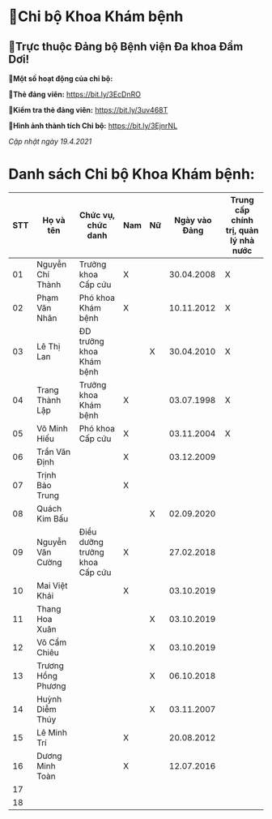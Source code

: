 # 👋Chi bộ Khoa Khám bệnh

 ## 👯Trực thuộc Đảng bộ Bệnh viện Đa khoa Đầm Dơi!

**🌱Một số hoạt động của chi bộ:**

**🌱Thẻ đảng viên:** https://bit.ly/3EcDnRO

**🌱Kiểm tra thẻ đảng viên:** https://bit.ly/3uv468T  

**🌱Hình ảnh thành tích Chi bộ:** https://bit.ly/3EjnrNL 

_Cập nhật ngày 19.4.2021_

# Danh sách Chi bộ Khoa Khám bệnh:

STT | Họ và tên | Chức vụ, chức danh | Nam | Nữ | Ngày vào Đảng | Trung cấp chính trị, quản lý nhà nước
-- | -- | -- | -- | -- | -- | --
01 | Nguyễn Chí Thành | Trưởng khoa Cấp cứu | X |  | 30.04.2008 | X 
02 | Phạm Văn Nhân | Phó khoa Khám bệnh | X |  | 10.11.2012 | X 
03 | Lê Thị Lan | ĐD trưởng khoa Khám bệnh | | X | 30.04.2010 | X
04 | Trang Thành Lập | Trưởng khoa Khám bệnh | X |  | 03.07.1998 | X 
05 | Võ Minh Hiếu |Phó khoa Cấp cứu | X |  | 03.11.2004 | X
06 | Trần Văn Định | | X |  | 03.12.2009 | 
07 | Trịnh Bảo Trung | | X | | 
08 | Quách Kim Bấu | | | X | 02.09.2020 |
09 | Nguyễn Văn Cường |Điều dưỡng trưởng khoa Cấp cứu | X |  | 27.02.2018 |
10 | Mai Việt Khái | | X |  | 03.10.2019 |
11 | Thang Hoa Xuân | | | X | 03.10.2019 |
12 | Võ Cẩm Chiêu | | | X | 03.10.2019 |
13 | Trương Hồng Phương | | | X | 06.10.2018 |
14 | Huỳnh Diễm Thúy | | | X | 03.11.2007 |
15 | Lê Minh Trí | | X |  | 20.08.2012 |
16 | Dương Minh Toàn | | X | | 12.07.2016 |
17 |||||  
18 | ||||
